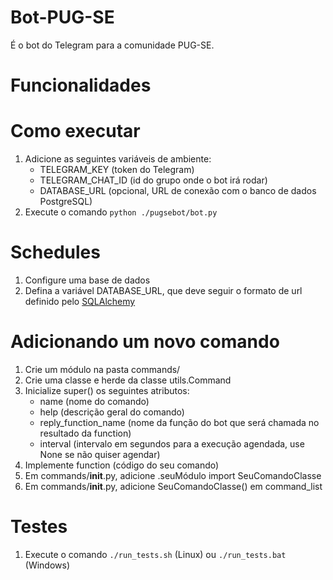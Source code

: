 # Bot-PUG-SE
É o bot do Telegram para a comunidade PUG-SE.

# Funcionalidades

# Como executar
1) Adicione as seguintes variáveis de ambiente:
    - TELEGRAM_KEY  (token do Telegram)
    - TELEGRAM_CHAT_ID (id do grupo onde o bot irá rodar)
    - DATABASE_URL (opcional, URL de conexão com o banco de dados PostgreSQL)
2) Execute o comando ``python ./pugsebot/bot.py``

# Schedules
1) Configure uma base de dados
2) Defina a variável DATABASE_URL, que deve seguir o formato de url definido pelo <a href="https://docs.sqlalchemy.org/en/13/core/engines.html">SQLAlchemy</a>

# Adicionando um novo comando
1) Crie um módulo na pasta commands/
2) Crie uma classe e herde da classe utils.Command
3) Inicialize super() os seguintes atributos:
    - name (nome do comando)
    - help (descrição geral do comando)
    - reply_function_name (nome da função do bot que será chamada no resultado da function)
    - interval (intervalo em segundos para a execução agendada, use None se não quiser agendar)
4) Implemente function (código do seu comando)
5) Em commands/__init__.py, adicione .seuMódulo import SeuComandoClasse 
6) Em commands/__init__.py, adicione SeuComandoClasse() em command_list

# Testes
1) Execute o comando ``./run_tests.sh`` (Linux) ou ``./run_tests.bat`` (Windows)
